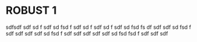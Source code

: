 # ROBUST 1

sdfsdf
sdf
sd
f
sdf
sd
fsd
f
sdf
sd
f
sdf
sd
f
sdf
sd
fsd
fs
df
sdf
sdf
sd
fsd
f
sdf
sdf
sdf
sdf
sd
fsd
f
sdf
sdf
sdf
sdf
sdf
sd
fsd
fsd
f
sdf
sdf
sdf
